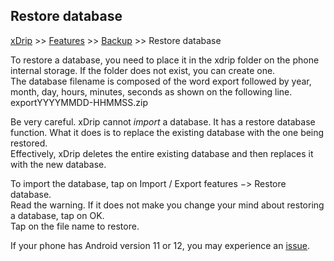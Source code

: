 ## Restore database  
[xDrip](../README.md) >> [Features](./Features_page) >> [Backup](./Backup) >> Restore database  
  
To restore a database, you need to place it in the xdrip folder on the phone internal storage.  If the folder does not exist, you can create one.  
The database filename is composed of the word export followed by year, month, day, hours, minutes, seconds as shown on the following line.  
exportYYYYMMDD-HHMMSS.zip  
  
Be very careful. xDrip cannot _import_ a database.  It has a restore database function.  What it does is to replace the existing database with the one being restored.  
Effectively, xDrip deletes the entire existing database and then replaces it with the new database.  
  
To import the database, tap on Import / Export features &#8722;> Restore database.  
Read the warning.  If it does not make you change your mind about restoring a database, tap on OK.  
Tap on the file name to restore.  
  
If your phone has Android version 11 or 12, you may experience an [issue](./Database-restore-failure).  
  

